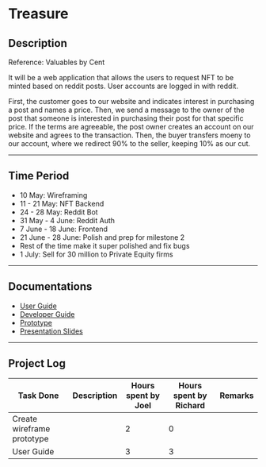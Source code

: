 # Treasure

## Description
Reference: Valuables by Cent

It will be a web application that allows the users to request NFT to be minted based on reddit posts. User accounts are logged in with reddit.

First, the customer goes to our website and indicates interest in purchasing a post and names a price. Then, we send a message to the owner of the post that someone is interested in purchasing their post for that specific price. If the terms are agreeable, the post owner creates an account on our website and agrees to the transaction. Then, the buyer transfers moeny to our account, where we redirect 90% to the seller, keeping 10% as our cut.

---
## Time Period
- 10 May: Wireframing
- 11 - 21 May: NFT Backend
- 24 - 28 May: Reddit Bot
- 31 May - 4 June: Reddit Auth
- 7 June - 18 June: Frontend
- 21 June - 28 June: Polish and prep for milestone 2
- Rest of the time make it super polished and fix bugs
- 1 July: Sell for 30 million to Private Equity firms

---
## Documentations
- [User Guide](https://docs.google.com/document/d/1Uv4b5P0XU0p6pyrmNQryOdOmk3umGN1gPUSqrYcgvEw/edit?usp=sharing)
- [Developer Guide](https://docs.google.com/document/d/1pavSDgQQ8-IqODq3uCqrH2fiQcH7th7ed6mMI__XMfY/edit)
- [Prototype](https://www.figma.com/file/3uAK9OBYtfcZh5VE0n8Cy5/Treasure-Prototype?node-id=0%3A1)
- [Presentation Slides](https://docs.google.com/presentation/d/1_R4KbGTiTzMBCQaURmsPT4y1a9eKvz_eCTMVDJTGqwI/edit?usp=sharing)

---
## Project Log
| Task Done      | Description | Hours spent by Joel | Hours spent by Richard | Remarks |
| - | - | - | - | - |
| Create wireframe prototype | | 2 | 0 |
| User Guide | | 3 | 3 |
